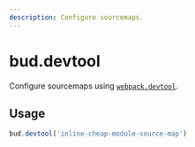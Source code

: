 ```yaml
---
description: Configure sourcemaps.
---
```


# bud.devtool

Configure sourcemaps using [`webpack.devtool`](https://webpack.js.org/configuration/devtool/).

## Usage

```js
bud.devtool('inline-cheap-module-source-map')
```
